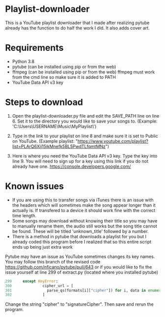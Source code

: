 # Playlist-downloader

This is a YouTube playlist downloader that I made after realizing pytube already has the function to do half the work I did. It also adds cover art.

# Requirements
- Python 3.8
- pytube (can be installed using pip or from the web)
- ffmpeg (can be installed using pip or from the web) ffmpeg must work from the cmd line so make sure it is added to PATH
- YouTube Data API v3 key

# Steps to download
1. Open the playlist-downloader.py file and edit the SAVE_PATH line on line 6. Set it to the directory you would like to save your songs to. (Example: 'C:\\Users\\USERNAME\\Music\\MyPlaylist\\')

2. Type in the link to your playlist on line 8 and make sure it is set to Public on YouTube. (Example playlist: "https://www.youtube.com/playlist?list=PLArQ6Xij15ikMnefk5BL5PwdTLfqmtMNz")

3. Here is where you need the YouTube Data API v3 key. Type the key into line 9.
You will need to sign up for a key using this link if you do not already have one.
https://console.developers.google.com/


# Known issues
- If you are using this to transfer songs via iTunes there is an issue with the headers which will sometimes make the song appear longer than it actually is. If transfered to a device it should work fine with the correct time length.
- Some songs may download without knowing their title so you may have to manually rename them, the audio still works but the song title cannot be found. These will be titled 'unknown_title' followed by a number.
- There is a method in pytube that downloads a playlist for you but I already coded this program before I realized that so this entire script ends up being just extra work

Pytube may have an issue as YouTube sometimes changes its key names. You may follow this branch of the revised code 
https://github.com/nficano/pytube/pull/643
or if you would like to fix the issue yourself at line 299 of extract.py (located where you installed pytube)

```python
299     except KeyError:
300              cipher_url = [
301                parse_qs(formats[i]["cipher"]) for i, data in enumerate(formats)
302              ]
```

Change the string "cipher" to "signatureCipher". Then save and rerun the program.
